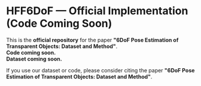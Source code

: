 # HFF6DoF — Official Implementation (Code Coming Soon)

This is the **official repository** for the paper **"6DoF Pose Estimation of Transparent Objects: Dataset and Method"**.  
**Code coming soon.**  
**Dataset coming soon.** 



If you use our dataset or code, please consider citing the paper **"6DoF Pose Estimation of Transparent Objects: Dataset and Method"**.


